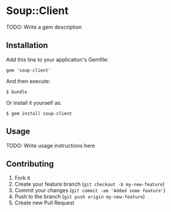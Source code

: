 # Soup::Client

TODO: Write a gem description

## Installation

Add this line to your application's Gemfile:

    gem 'soup-client'

And then execute:

    $ bundle

Or install it yourself as:

    $ gem install soup-client

## Usage

TODO: Write usage instructions here

## Contributing

1. Fork it
2. Create your feature branch (`git checkout -b my-new-feature`)
3. Commit your changes (`git commit -am 'Added some feature'`)
4. Push to the branch (`git push origin my-new-feature`)
5. Create new Pull Request
